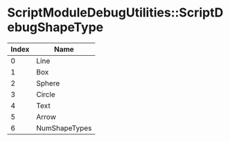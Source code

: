 # ScriptModuleDebugUtilities::ScriptDebugShapeType

Index | Name
--- | ---
0 | Line
1 | Box
2 | Sphere
3 | Circle
4 | Text
5 | Arrow
6 | NumShapeTypes